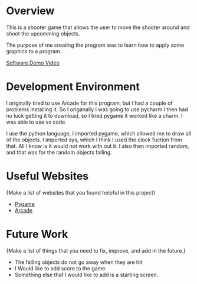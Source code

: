 # Overview

This is a shooter game that allows the user to move the shooter around and shoot the upcomming objects. 

The purpose of me creating the program was to learn how to apply some graphics to a program.


[Software Demo Video](http://youtube.link.goes.here)

# Development Environment

I originally tried to use Arcade for this program, but I had a couple of problems installing it. So I origanally I was going to use pycharm
I then had no luck getting it to download, so I tried pygame it worked like a charm. I was able to use vs code.

I use the python language, I imported pygame, which allowed me to draw all of the objects. I imported sys, which I think I used the clock fuction from that. All I know is it would not work with out it. I also then imported random, and that was for the random objects falling. 

# Useful Websites

{Make a list of websites that you found helpful in this project}
* [Pygame](https://www.pygame.org/docs/)
* [Arcade](https://api.arcade.academy/en/latest/examples/index.html)

# Future Work

{Make a list of things that you need to fix, improve, and add in the future.}
* The falling objects do not go away when they are hit
* I Would like to add score to the game
* Something else that I would like to add is a starting screen.